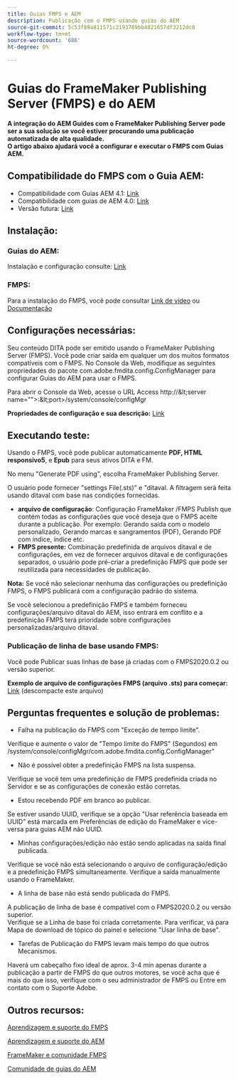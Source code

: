 ```yaml
---
title: Guias FMPS e AEM
description: Publicação com o FMPS usando guias do AEM
source-git-commit: 5c53f89a811571c2193769bb4821657df3212dc0
workflow-type: tm+mt
source-wordcount: '686'
ht-degree: 0%

---
```



# Guias do FrameMaker Publishing Server (FMPS) e do AEM

**A integração do AEM Guides com o FrameMaker Publishing Server pode ser a sua solução se você estiver procurando uma publicação automatizada de alta qualidade.\
O artigo abaixo ajudará você a configurar e executar o FMPS com Guias AEM.**

## Compatibilidade do FMPS com o Guia AEM:

- Compatibilidade com Guias AEM 4.1: [Link](https://experienceleague.adobe.com/docs/experience-manager-guides-learn/tutorials/release-info/release-notes/on-prem-release-notes/release-notes-4.1.html?lang=en/#compatibility-matrix)
- Compatibilidade com guias de AEM 4.0: [Link](https://helpx.adobe.com/xml-documentation-for-experience-manager/release-note/release-notes-xml-documentation-solution-4-0.html/#Compatibility%20matrix)
- Versão futura: [Link](https://experienceleague.adobe.com/docs/experience-manager-guides-learn/tutorials/release-info/latest-release-info.html?lang=en)

## Instalação:

### Guias do AEM:

Instalação e configuração consulte: [Link](https://helpx.adobe.com/content/dam/help/en/xml-documentation-solution/4-1-2/Adobe-Experience-Manager-Guides_Installation-Configuration-Guide_EN.pdf)

### FMPS:

Para a instalação do FMPS, você pode consultar [Link de vídeo](https://www.youtube.com/watch?v=2deelyM5VA8&amp;t) ou [Documentação](https://help.adobe.com/en_US/framemaker/server/index.html#t=fmps-user-guide%2Finstall_config_fmps.html%23install_config_fmps&amp;rhtocid=_2)

## Configurações necessárias:

Seu conteúdo DITA pode ser emitido usando o FrameMaker Publishing Server (FMPS). Você pode criar saída em qualquer um dos muitos formatos compatíveis com o FMPS. No Console da Web, modifique as seguintes propriedades do pacote com.adobe.fmdita.config.ConfigManager para configurar Guias do AEM para usar o FMPS.

Para abrir o Console da Web, acesse o URL Access http://\&lt;server name=&quot;&quot;>:\&lt;port>/system/console/configMgr

**Propriedades de configuração e sua descrição:** [Link](https://helpx.adobe.com/content/dam/help/en/xml-documentation-solution/4-1-2/Adobe-Experience-Manager-Guides_Installation-Configuration-Guide_EN.pdf#page=89)

## Executando teste:

Usando o FMPS, você pode publicar automaticamente **PDF, HTML responsivo5**, e **Epub** para seus ativos DITA e FM.

No menu &quot;Generate PDF using&quot;, escolha FrameMaker Publishing Server.

O usuário pode fornecer &quot;settings File(.sts)&quot; e &quot;ditaval. A filtragem será feita usando ditaval com base nas condições fornecidas.

- **arquivo de configuração**: Configuração FrameMaker /FMPS Publish que contém todas as configurações que você deseja que o FMPS aceite durante a publicação. Por exemplo: Gerando saída com o modelo personalizado, Gerando marcas e sangramentos (PDF), Gerando PDF com índice, índice etc.
- **FMPS presente:** Combinação predefinida de arquivos ditaval e de configurações, em vez de fornecer arquivos ditaval e de configurações separados, o usuário pode pré-criar a predefinição FMPS que pode ser reutilizada para necessidades de publicação.

**Nota:** Se você não selecionar nenhuma das configurações ou predefinição FMPS, o FMPS publicará com a configuração padrão do sistema.

Se você selecionou a predefinição FMPS e também forneceu configurações/arquivo ditaval do AEM, isso entrará em conflito e a predefinição FMPS terá prioridade sobre configurações personalizadas/arquivo ditaval.

### Publicação de linha de base usando FMPS:

Você pode Publicar suas linhas de base já criadas com o FMPS2020.0.2 ou versão superior.

**Exemplo de arquivo de configurações FMPS (arquivo .sts) para começar:** [Link](https://acrobat.adobe.com/link/track?uri=urn:aaid:scds:US:ef750752-7a7e-4e51-923e-6b7d9861ed54) (descompacte este arquivo)

## Perguntas frequentes e solução de problemas:

- Falha na publicação do FMPS com &quot;Exceção de tempo limite&quot;.

Verifique e aumente o valor de &quot;Tempo limite do FMPS&quot; (Segundos) em /system/console/configMgr/com.adobe.fmdita.config.ConfigManager&quot;

- Não é possível obter a predefinição FMPS na lista suspensa.

Verifique se você tem uma predefinição de FMPS predefinida criada no Servidor e se as configurações de conexão estão corretas.

- Estou recebendo PDF em branco ao publicar.

Se estiver usando UUID, verifique se a opção &quot;Usar referência baseada em UUID&quot; está marcada em Preferências de edição do FrameMaker e vice-versa para guias AEM não UUID.

- Minhas configurações/edição não estão sendo aplicadas na saída final publicada.

Verifique se você não está selecionando o arquivo de configuração/edição e a predefinição FMPS simultaneamente. Verifique a saída manualmente usando o FrameMaker.

- A linha de base não está sendo publicada do FMPS.

A publicação de linha de base é compatível com o FMPS2020.0.2 ou versão superior.\
Verifique se a Linha de base foi criada corretamente. Para verificar, vá para Mapa de download de tópico do painel e selecione &quot;Usar linha de base&quot;.

- Tarefas de Publicação do FMPS levam mais tempo do que outros Mecanismos.

Haverá um cabeçalho fixo ideal de aprox. 3-4 min apenas durante a publicação a partir de FMPS do que outros motores, se você acha que é mais do que isso, verifique com o seu administrador de FMPS ou Entre em contato com o Suporte Adobe.

## Outros recursos:

[Aprendizagem e suporte do FMPS](https://helpx.adobe.com/support/framemaker-publishing-server.html)

[Aprendizagem e suporte do AEM](https://helpx.adobe.com/in/support/xml-documentation-for-experience-manager.html)

[FrameMaker e comunidade FMPS](https://community.adobe.com/t5/framemaker/ct-p/ct-framemaker?page=1&amp;sort=latest_replies&amp;lang=all&amp;tabid=all)

[Comunidade de guias do AEM](https://experienceleaguecommunities.adobe.com/t5/experience-manager-guides/ct-p/aem-xml-documentation)

